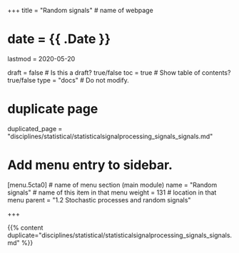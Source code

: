 +++
title = "Random signals"         # name of webpage

# date = {{ .Date }}
lastmod = 2020-05-20

draft = false  # Is this a draft? true/false
toc = true  # Show table of contents? true/false
type = "docs"  # Do not modify.

# duplicate page

duplicated_page = "disciplines/statistical/statisticalsignalprocessing_signals_signals.md"

# Add menu entry to sidebar.
[menu.5cta0]                       # name of menu section (main module)
  name = "Random signals"        # name of this item in that menu
  weight = 131                           # location in that menu
  parent = "1.2 Stochastic processes and random signals"

+++

{{% content duplicate="disciplines/statistical/statisticalsignalprocessing_signals_signals.md" %}}
